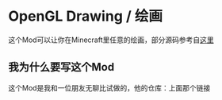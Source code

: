 # OpenGL Drawing / 绘画

这个Mod可以让你在Minecraft里任意的绘画，部分源码参考自[这里](https://github.com/gujunfenzhan/EasyPixelPaint)

## 我为什么要写这个Mod

这个Mod是我和一位朋友无聊比试做的，他的仓库：上面那个链接